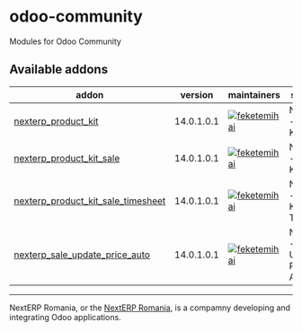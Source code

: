 # odoo-community

Modules for Odoo Community

<!-- prettier-ignore-start -->
[//]: # (addons)

Available addons
----------------
addon | version | maintainers | summary
--- | --- | --- | ---
[nexterp_product_kit](nexterp_product_kit/) | 14.0.1.0.1 | [![feketemihai](https://github.com/feketemihai.png?size=30px)](https://github.com/feketemihai) | NextERP - Product Kit
[nexterp_product_kit_sale](nexterp_product_kit_sale/) | 14.0.1.0.1 | [![feketemihai](https://github.com/feketemihai.png?size=30px)](https://github.com/feketemihai) | NextERP - Product Kit Sale
[nexterp_product_kit_sale_timesheet](nexterp_product_kit_sale_timesheet/) | 14.0.1.0.1 | [![feketemihai](https://github.com/feketemihai.png?size=30px)](https://github.com/feketemihai) | NextERP - Product Kit Sale Timesheet
[nexterp_sale_update_price_auto](nexterp_sale_update_price_auto/) | 14.0.1.0.1 | [![feketemihai](https://github.com/feketemihai.png?size=30px)](https://github.com/feketemihai) | NextERP - Sale Update Prices Auto

[//]: # (end addons)
<!-- prettier-ignore-end -->

----

NextERP Romania, or the [NextERP Romania](https://nexterp.ro/), is a compamny developing and integrating Odoo applications.
